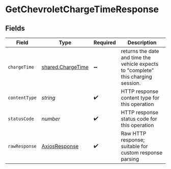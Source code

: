 # GetChevroletChargeTimeResponse


## Fields

| Field                                                                              | Type                                                                               | Required                                                                           | Description                                                                        |
| ---------------------------------------------------------------------------------- | ---------------------------------------------------------------------------------- | ---------------------------------------------------------------------------------- | ---------------------------------------------------------------------------------- |
| `chargeTime`                                                                       | [shared.ChargeTime](../../../sdk/models/shared/chargetime.md)                      | :heavy_minus_sign:                                                                 | returns the date and time the vehicle expects to "complete" this charging session. |
| `contentType`                                                                      | *string*                                                                           | :heavy_check_mark:                                                                 | HTTP response content type for this operation                                      |
| `statusCode`                                                                       | *number*                                                                           | :heavy_check_mark:                                                                 | HTTP response status code for this operation                                       |
| `rawResponse`                                                                      | [AxiosResponse](https://axios-http.com/docs/res_schema)                            | :heavy_check_mark:                                                                 | Raw HTTP response; suitable for custom response parsing                            |